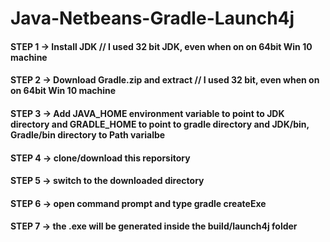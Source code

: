 # Java-Netbeans-Gradle-Launch4j

#### STEP 1 -> Install JDK // I used 32 bit JDK, even when on on 64bit Win 10 machine
#### STEP 2 -> Download Gradle.zip and extract // I used 32 bit, even when on on 64bit Win 10 machine
#### STEP 3 -> Add JAVA_HOME environment variable to point to JDK directory and GRADLE_HOME to point to gradle directory and JDK/bin, Gradle/bin directory to Path varialbe
#### STEP 4 -> clone/download this reporsitory
#### STEP 5 -> switch to the downloaded directory
#### STEP 6 -> open command prompt and type gradle createExe
#### STEP 7 -> the .exe will be generated inside the build/launch4j folder
